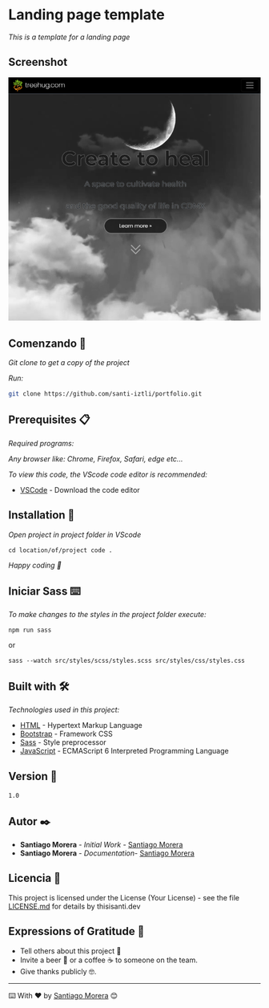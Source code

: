 # Landing page template

_This is a template for a landing page_

## Screenshot

![Imagen](./src/img/screenshot.png)

## Comenzando 🚀

_Git clone to get a copy of the project_

_Run:_

```bash
git clone https://github.com/santi-iztli/portfolio.git
```

## Prerequisites 📋

_Required programs:_

_Any browser like: Chrome, Firefox, Safari, edge etc..._

_To view this code, the VScode code editor is recommended:_

- [VSCode](https://code.visualstudio.com/) - Download the code editor

## Installation 🔧

_Open project in project folder in VScode_

```
cd location/of/project code .
```

_Happy coding 🚀_

## Iniciar Sass ⌨️

_To make changes to the styles in the project folder execute:_

```
npm run sass
```

or

```
sass --watch src/styles/scss/styles.scss src/styles/css/styles.css
```

## Built with 🛠️

_Technologies used in this project:_

- [HTML](https://developer.mozilla.org/es/docs/Web/HTML) - Hypertext Markup Language
- [Bootstrap](https://getbootstrap.com/docs/5.2/getting-started/introduction/) - Framework CSS
- [Sass](https://sass-lang.com/documentation/) - Style preprocessor
- [JavaScript](https://www.w3schools.com/js/js_es6.asp) - ECMAScript 6 Interpreted Programming Language

## Version 📌

```
1.0
```

## Autor ✒️

- **Santiago Morera** - _Initial Work_ - [Santiago Morera](https://thisisanti.dev)
- **Santiago Morera** - _Documentation_- [Santiago Morera](https://thisisanti.dev)

## Licencia 📄

This project is licensed under the License (Your License) - see the file [LICENSE.md](LICENSE.md) for details by thisisanti.dev

## Expressions of Gratitude 🎁

- Tell others about this project 📢
- Invite a beer 🍺 or a coffee ☕ to someone on the team.
- Give thanks publicly 🤓.

---

⌨️ With ❤️ by [Santiago Morera](https://thisisanti.dev) 😊
